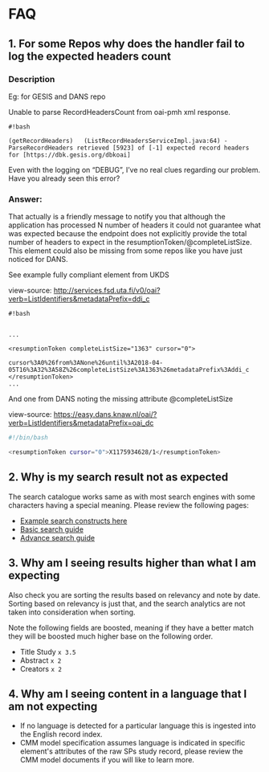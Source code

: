 # FAQ


## 1. For some Repos why does the handler fail to log the expected headers count
 
### Description

Eg: for GESIS and DANS repo

Unable to parse RecordHeadersCount from oai-pmh xml response.

```
#!bash

(getRecordHeaders)   (ListRecordHeadersServiceImpl.java:64) - ParseRecordHeaders retrieved [5923] of [-1] expected record headers for [https://dbk.gesis.org/dbkoai]
```

Even with the logging on “DEBUG”, I’ve no real clues regarding our problem. Have you already seen this error?

### Answer:

That actually is a friendly message to notify you that although the application has processed N number of headers it could not guarantee what was expected because the endpoint does not explicitly provide the total number of headers to expect in the resumptionToken/@completeListSize. This element could also be missing from some repos like you have just noticed for DANS.  


See example fully compliant element from UKDS 

 

view-source: http://services.fsd.uta.fi/v0/oai?verb=ListIdentifiers&metadataPrefix=ddi_c

```
#!bash


...

<resumptionToken completeListSize="1363" cursor="0">

cursor%3A0%26from%3ANone%26until%3A2018-04-05T16%3A32%3A58Z%26completeListSize%3A1363%26metadataPrefix%3Addi_c
</resumptionToken>
...
```

And one from DANS noting the missing attribute @completeListSize

view-source: https://easy.dans.knaw.nl/oai/?verb=ListIdentifiers&metadataPrefix=oai_dc 

```bash
#!/bin/bash

<resumptionToken cursor="0">X1175934628/1</resumptionToken>
```

## 2. Why is my search result not as expected

The search catalogue works same as with most search engines with some characters having a special meaning.  Please review the following pages:

- [Example search constructs here](../search/advance_search_examples.md)
- [Basic search guide](../search/basic_search.md)
- [Advance search guide](../search/advance_search.md)

## 3. Why am I seeing results higher than what I am expecting

Also check you are sorting the results based on relevancy and note by date.  Sorting based on relevancy is just that, and the search analytics are not taken into consideration when sorting.

Note the following fields are boosted,  meaning if they have a better match they will be boosted much higher base on the following order.

- Title Study `x 3.5`
- Abstract `x 2`
- Creators `x 2`

## 4. Why am I seeing content in a language that I am not expecting

- If no language is detected for a particular language this is ingested into the English record index.
- CMM model specification assumes language is indicated in specific element's attributes of the raw SPs study record, please review the CMM model documents if you will like to learn more.
